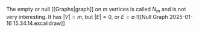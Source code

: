 The empty or null [[Graphs|graph]] on $m$ vertices is called $N_{m}$ and is not very interesting. It has $\left| V \right|=m$, but $\left| E \right|=0$, or $E=\emptyset$
![[Null Graph 2025-01-16 15.34.14.excalidraw]]